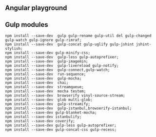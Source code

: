 
Angular playground
------------------------

Gulp modules
------------------------

    npm install --save-dev  gulp gulp-rename gulp-util del gulp-changed gulp-watch gulp-ignore gulp-rimraf;
    npm install --save-dev  gulp-concat gulp-uglify gulp-jshint jshint-stylish;
    npm install --save-dev gulp-minify-css;
    npm install --save-dev  gulp-less gulp-autoprefixer;
    npm install --save-dev  gulp-imagemin;
    npm install --save-dev  gulp-livereload gulp-notify;
    npm install --save-dev  gulp-connect,gulp-watch;
    npm install --save-dev  run-sequence;
    npm install --save-dev  gulp-mocha;
    npm install --save-dev  chai;
    npm install --save-dev  streamqueue;
    npm install --save-dev  mocha testem;
    npm install --save-dev  browserify vinyl-source-stream;
    npm install --save-dev  glob multi-glob;
    npm install --save-dev  gulp-streamify;
    npm install --save-dev  gulp-istanbul,browserify-istanbul;
    npm install --save-dev gulp-blanket-mocha;
    npm install --save-dev istanbulify;
    npm install --save-dev coverify;
    npm install --save-dev gulp-less gulp-autoprefixer;
    npm install --save-dev gulp-concat-css gulp-recess;